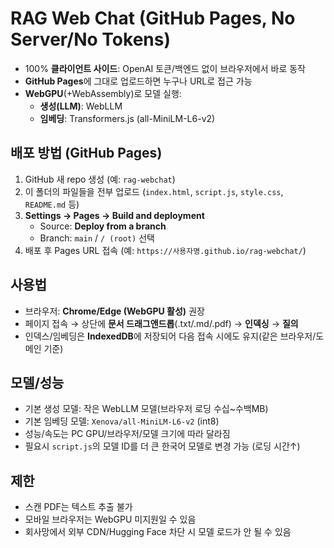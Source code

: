 # RAG Web Chat (GitHub Pages, No Server/No Tokens)

- 100% **클라이언트 사이드**: OpenAI 토큰/백엔드 없이 브라우저에서 바로 동작
- **GitHub Pages**에 그대로 업로드하면 누구나 URL로 접근 가능
- **WebGPU**(+WebAssembly)로 모델 실행: 
  - **생성(LLM)**: WebLLM
  - **임베딩**: Transformers.js (all-MiniLM-L6-v2)

## 배포 방법 (GitHub Pages)

1. GitHub 새 repo 생성 (예: `rag-webchat`)
2. 이 폴더의 파일들을 전부 업로드 (`index.html`, `script.js`, `style.css`, `README.md` 등)
3. **Settings → Pages → Build and deployment**
   - Source: **Deploy from a branch**
   - Branch: `main` / `/ (root)` 선택
4. 배포 후 Pages URL 접속 (예: `https://사용자명.github.io/rag-webchat/`)

## 사용법
- 브라우저: **Chrome/Edge (WebGPU 활성)** 권장
- 페이지 접속 → 상단에 **문서 드래그앤드롭**(.txt/.md/.pdf) → **인덱싱** → **질의**
- 인덱스/임베딩은 **IndexedDB**에 저장되어 다음 접속 시에도 유지(같은 브라우저/도메인 기준)

## 모델/성능
- 기본 생성 모델: 작은 WebLLM 모델(브라우저 로딩 수십~수백MB)
- 기본 임베딩 모델: `Xenova/all-MiniLM-L6-v2` (int8)
- 성능/속도는 PC GPU/브라우저/모델 크기에 따라 달라짐
- 필요시 `script.js`의 모델 ID를 더 큰 한국어 모델로 변경 가능 (로딩 시간↑)

## 제한
- 스캔 PDF는 텍스트 추출 불가
- 모바일 브라우저는 WebGPU 미지원일 수 있음
- 회사망에서 외부 CDN/Hugging Face 차단 시 모델 로드가 안 될 수 있음
